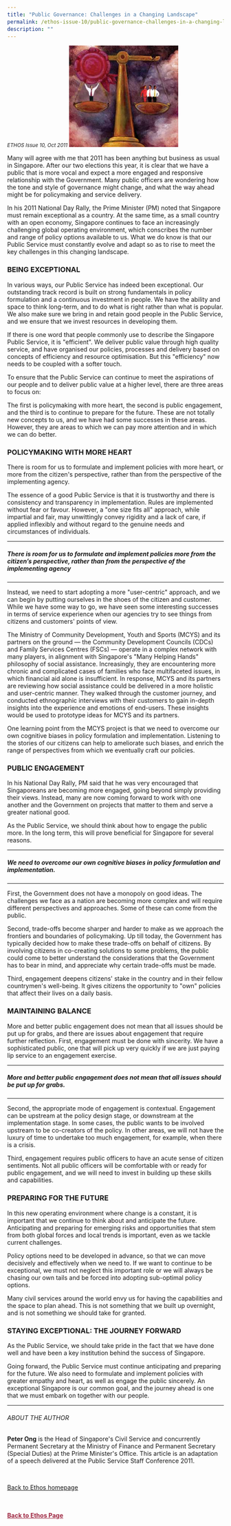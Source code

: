 ```yaml
---
title: "Public Governance: Challenges in a Changing Landscape"
permalink: /ethos-issue-10/public-governance-challenges-in-a-changing-landscape/
description: ""
---
```

<style>

.back a
{
	color: #9f2943;
	font-weight: bold;
}

#banner img
{
	width:100%;
}
	
.author
{
border-bottom: 1px solid black;
margin-top:40px;
padding-bottom:30px;
border-top: 1px solid black;	

}

.author p {
	font-size: 0.9em;
	line-height:24px !important;
	}	

.break
{
   border-top: 1px solid  black;
   border-bottom: 1px solid black;
	 padding:20px;
	text-align:center;
	margin-top:50px;
}
	
.break1
{
font-family: Georgia;
	font-size:20px;
	font-style: italic;
	font-weight: bold;
}

.boxheader {
	color: white !important;
	}	

.containerbox {
	background-color: #eceedb;
	border-radius: 10px;
	padding: 5%;
	margin-top: 5%;
	
	}	

li {
	font-size: 15px !important;
	
	}	

</style>

<em><small>ETHOS Issue 10, Oct 2011</small></em>
<img src="/images/Ethos_Images/Ethos_Issue_10/Public_Governance_Challenges_In_A_Changing_Landscape.png">

  
<p>Many will agree with me that 2011 has been anything but business as usual in Singapore. After our two elections this year, it is clear that we have a public that is more vocal and expect a more engaged and responsive relationship with the Government. Many public officers are wondering how the tone and style of governance might change, and what the way ahead might be for policymaking and service delivery.</p>  
  
<p>In his 2011 National Day Rally, the Prime Minister (PM) noted that Singapore must remain exceptional as a country. At the same time, as a small country with an open economy, Singapore continues to face an increasingly challenging global operating environment, which conscribes the number and range of policy options available to us. What we do know is that our Public Service must constantly evolve and adapt so as to rise to meet the key challenges in this changing landscape.</p>  
  
<h3>BEING EXCEPTIONAL</h3>  
  
<p>In various ways, our Public Service has indeed been exceptional. Our outstanding track record is built on strong fundamentals in policy formulation and a continuous investment in people. We have the ability and space to think long-term, and to do what is right rather than what is popular. We also make sure we bring in and retain good people in the Public Service, and we ensure that we invest resources in developing them.</p>  
  
<p>If there is one word that people commonly use to describe the Singapore Public Service, it is "efficient". We deliver public value through high quality service, and have organised our policies, processes and delivery based on concepts of efficiency and resource optimisation. But this "efficiency" now needs to be coupled with a softer touch.</p>  
  
<p>To ensure that the Public Service can continue to meet the aspirations of our people and to deliver public value at a higher level, there are three areas to focus on:</p>  
  
<p>The first is policymaking with more heart, the second is public engagement, and the third is to continue to prepare for the future. These are not totally new concepts to us, and we have had some successes in these areas. However, they are areas to which we can pay more attention and in which we can do better.</p>  
  
<h3>POLICYMAKING WITH MORE HEART</h3>  
  
<p>There is room for us to formulate and implement policies with more heart, or more from the citizen's perspective, rather than from the perspective of the implementing agency.</p>  
  
<p>The essence of a good Public Service is that it is trustworthy and there is consistency and transparency in implementation. Rules are implemented without fear or favour. However, a "one size fits all" approach, while impartial and fair, may unwittingly convey rigidity and a lack of care, if applied inflexibly and without regard to the genuine needs and circumstances of individuals.</p>  
  
<hr>  
  
<h5><em>  
There is room for us to  
formulate and implement  
policies more from the citizen’s  
perspective, rather than from  
the perspective of the  
implementing agency  
</em></h5>  
  
<hr>  
  
<p>Instead, we need to start adopting a more "user-centric" approach, and we can begin by putting ourselves in the shoes of the citizen and customer. While we have some way to go, we have seen some interesting successes in terms of service experience when our agencies try to see things from citizens and customers' points of view.</p>  
  
<p>The Ministry of Community Development, Youth and Sports (MCYS) and its partners on the ground — the Community Development Councils (CDCs) and Family Services Centres (FSCs) — operate in a complex network with many players, in alignment with Singapore's "Many Helping Hands" philosophy of social assistance. Increasingly, they are encountering more chronic and complicated cases of families who face multifaceted issues, in which financial aid alone is insufficient. In response, MCYS and its partners are reviewing how social assistance could be delivered in a more holistic and user-centric manner. They walked through the customer journey, and conducted ethnographic interviews with their customers to gain in-depth insights into the experience and emotions of end-users. These insights would be used to prototype ideas for MCYS and its partners.</p>  
  
<p>One learning point from the MCYS project is that we need to overcome our own cognitive biases in policy formulation and implementation. Listening to the stories of our citizens can help to ameliorate such biases, and enrich the range of perspectives from which we eventually craft our policies.  
</p>  
  
<h3>PUBLIC ENGAGEMENT</h3>  
  
<p>In his National Day Rally, PM said that he was very encouraged that Singaporeans are becoming more engaged, going beyond simply providing their views. Instead, many are now coming forward to work with one another and the Government on projects that matter to them and serve a greater national good.</p>  
  
<p>As the Public Service, we should think about how to engage the public more. In the long term, this will prove beneficial for Singapore for several reasons.</p>  
  
<hr>  
  
<h5><em>  
We need to overcome  
our own cognitive biases  
in policy formulation  
and implementation.  
</em></h5>  
  
<hr>  
  
<p>First, the Government does not have a monopoly on good ideas. The challenges we face as a nation are becoming more complex and will require different perspectives and approaches. Some of these can come from the public.</p>  
  
<p>Second, trade-offs become sharper and harder to make as we approach the frontiers and boundaries of policymaking. Up till today, the Government has typically decided how to make these trade-offs on behalf of citizens. By involving citizens in co-creating solutions to some problems, the public could come to better understand the considerations that the Government has to bear in mind, and appreciate why certain trade-offs must be made.</p>  
  
<p>Third, engagement deepens citizens' stake in the country and in their fellow countrymen's well-being. It gives citizens the opportunity to "own" policies that affect their lives on a daily basis.</p>  
  
<h3>MAINTAINING BALANCE</h3>  
  
<p>More and better public engagement does not mean that all issues should be put up for grabs, and there are issues about engagement that require further reflection. First, engagement must be done with sincerity. We have a sophisticated public, one that will pick up very quickly if we are just paying lip service to an engagement exercise.</p>  
  
<hr>  
  
<h5><em>  
More and better public  
engagement does not mean  
that all issues should be put up  
for grabs.  
</em></h5>  
  
<hr>  
  
<p>Second, the appropriate mode of engagement is contextual. Engagement can be upstream at the policy design stage, or downstream at the implementation stage. In some cases, the public wants to be involved upstream to be co-creators of the policy. In other areas, we will not have the luxury of time to undertake too much engagement, for example, when there is a crisis.</p>  
  
<p>Third, engagement requires public officers to have an acute sense of citizen sentiments. Not all public officers will be comfortable with or ready for public engagement, and we will need to invest in building up these skills and capabilities.</p>  
  
<h3>PREPARING FOR THE FUTURE</h3>  
  
<p>In this new operating environment where change is a constant, it is important that we continue to think about and anticipate the future. Anticipating and preparing for emerging risks and opportunities that stem from both global forces and local trends is important, even as we tackle current challenges.</p>  
  
<p>Policy options need to be developed in advance, so that we can move decisively and effectively when we need to. If we want to continue to be exceptional, we must not neglect this important role or we will always be chasing our own tails and be forced into adopting sub-optimal policy options.</p>  
  
<p>Many civil services around the world envy us for having the capabilities and the space to plan ahead. This is not something that we built up overnight, and is not something we should take for granted.</p>  
  
<h3>STAYING EXCEPTIONAL: THE JOURNEY FORWARD</h3>  
  
<p>As the Public Service, we should take pride in the fact that we have done well and have been a key institution behind the success of Singapore.</p>  
  
<p>Going forward, the Public Service must continue anticipating and preparing for the future. We also need to formulate and implement policies with greater empathy and heart, as well as engage the public sincerely. An exceptional Singapore is our common goal, and the journey ahead is one that we must embark on together with our people.</p>  
  
<hr>  
  
<h6>ABOUT THE AUTHOR</h6>  
  
<p class="small-text"><strong>Peter Ong</strong> is the Head of Singapore's Civil Service and concurrently Permanent Secretary at the Ministry of Finance and Permanent Secretary (Special Duties) at the Prime Minister's Office. This article is an adaptation of a speech delivered at the Public Service Staff Conference 2011. </p>  
  
<br>  
  
<p><a href="../../ethos.html">Back to Ethos homepage</a></p>




<br>
<br>	
<div class="back">
<a href="/ethos/">Back to Ethos Page</a>	
</div>